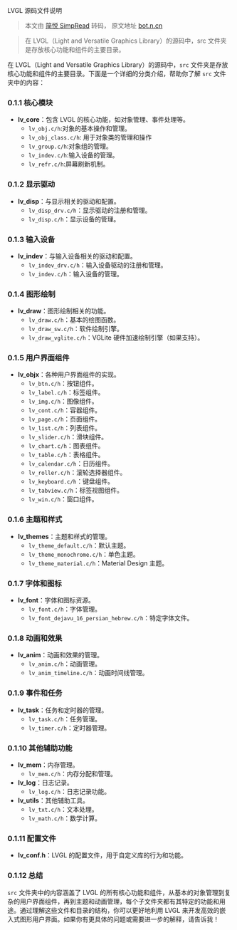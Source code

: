 LVGL 源码文件说明
> 本文由 [简悦 SimpRead](http://ksria.com/simpread/) 转码， 原文地址 [bot.n.cn](https://bot.n.cn/chat/e644291c2a2749e9b762611d2f89856e)

> 在 LVGL（Light and Versatile Graphics Library）的源码中，src 文件夹是存放核心功能和组件的主要目录。

在 LVGL（Light and Versatile Graphics Library）的源码中，`src` 文件夹是存放核心功能和组件的主要目录。下面是一个详细的分类介绍，帮助你了解 `src` 文件夹中的内容：

### 0.1.1 核心模块

*   **lv_core**：包含 LVGL 的核心功能，如对象管理、事件处理等。
    *  `lv_obj.c/h`:对象的基本操作和管理。
    *  `lv_obj_class.c/h`: 用于对象类的管理和操作
    *  `lv_group.c/h`:对象组的管理。
    *  `lv_indev.c/h`:输入设备的管理。
    *  `lv_refr.c/h`:屏幕刷新机制。
    

### 0.1.2 显示驱动

*   **lv_disp**：与显示相关的驱动和配置。
    *   `lv_disp_drv.c/h`：显示驱动的注册和管理。
    *   `lv_disp.c/h`：显示设备的管理。

### 0.1.3 输入设备

*   **lv_indev**：与输入设备相关的驱动和配置。
    *   `lv_indev_drv.c/h`：输入设备驱动的注册和管理。
    *   `lv_indev.c/h`：输入设备的管理。

### 0.1.4 图形绘制

*   **lv_draw**：图形绘制相关的功能。
    *   `lv_draw.c/h`：基本的绘图函数。
    *   `lv_draw_sw.c/h`：软件绘制引擎。
    *   `lv_draw_vglite.c/h`：VGLite 硬件加速绘制引擎（如果支持）。

### 0.1.5 用户界面组件

*   **lv_objx**：各种用户界面组件的实现。
    *   `lv_btn.c/h`：按钮组件。
    *   `lv_label.c/h`：标签组件。
    *   `lv_img.c/h`：图像组件。
    *   `lv_cont.c/h`：容器组件。
    *   `lv_page.c/h`：页面组件。
    *   `lv_list.c/h`：列表组件。
    *   `lv_slider.c/h`：滑块组件。
    *   `lv_chart.c/h`：图表组件。
    *   `lv_table.c/h`：表格组件。
    *   `lv_calendar.c/h`：日历组件。
    *   `lv_roller.c/h`：滚轮选择器组件。
    *   `lv_keyboard.c/h`：键盘组件。
    *   `lv_tabview.c/h`：标签视图组件。
    *   `lv_win.c/h`：窗口组件。

### 0.1.6 主题和样式

*   **lv_themes**：主题和样式的管理。
    *   `lv_theme_default.c/h`：默认主题。
    *   `lv_theme_monochrome.c/h`：单色主题。
    *   `lv_theme_material.c/h`：Material Design 主题。

### 0.1.7 字体和图标

*   **lv_font**：字体和图标资源。
    *   `lv_font.c/h`：字体管理。
    *   `lv_font_dejavu_16_persian_hebrew.c/h`：特定字体文件。

### 0.1.8 动画和效果

*   **lv_anim**：动画和效果的管理。
    *   `lv_anim.c/h`：动画管理。
    *   `lv_anim_timeline.c/h`：动画时间线管理。

### 0.1.9 事件和任务

*   **lv_task**：任务和定时器的管理。
    *   `lv_task.c/h`：任务管理。
    *   `lv_timer.c/h`：定时器管理。

### 0.1.10 其他辅助功能

*   **lv_mem**：内存管理。
    *   `lv_mem.c/h`：内存分配和管理。
*   **lv_log**：日志记录。
    *   `lv_log.c/h`：日志记录功能。
*   **lv_utils**：其他辅助工具。
    *   `lv_txt.c/h`：文本处理。
    *   `lv_math.c/h`：数学计算。

### 0.1.11 配置文件

*   **lv_conf.h**：LVGL 的配置文件，用于自定义库的行为和功能。

### 0.1.12 总结

`src` 文件夹中的内容涵盖了 LVGL 的所有核心功能和组件，从基本的对象管理到复杂的用户界面组件，再到主题和动画管理，每个子文件夹都有其特定的功能和用途。通过理解这些文件和目录的结构，你可以更好地利用 LVGL 来开发高效的嵌入式图形用户界面。如果你有更具体的问题或需要进一步的解释，请告诉我！
